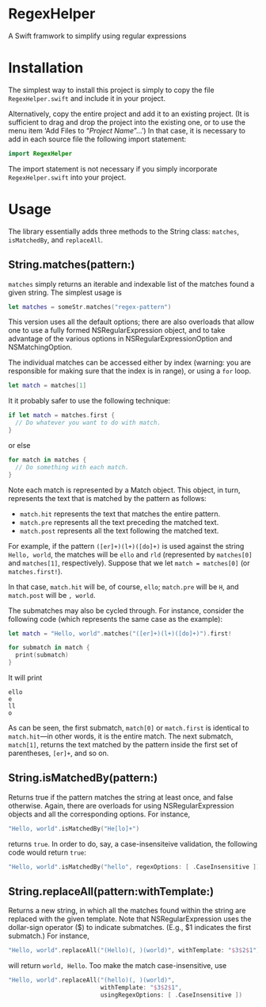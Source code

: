# RegexHelper
A Swift framwork to simplify using regular expressions

# Installation
The simplest way to install this project is simply to copy the file `RegexHelper.swift` and include it in your project.

Alternatively, copy the entire project and add it to an existing project. (It is sufficient to drag and drop the project into the existing one, or to use the menu item ‘Add Files to “_Project Name_”…’) In that case, it is necessary to add in each source file the following import statement:

```swift
import RegexHelper
```

The import statement is not necessary if you simply incorporate `RegexHelper.swift` into your project.

# Usage

The library essentially adds three methods to the String class: `matches`, `isMatchedBy`, and `replaceAll`.

## String.matches(pattern:)

`matches` simply returns an iterable and indexable list of the matches found a given string. The simplest usage is

```swift
let matches = someStr.matches("regex-pattern")
```

This version uses all the default options; there are also overloads that allow one to use a fully formed NSRegularExpression object, and to take advantage of the various options in NSRegularExpressionOption and NSMatchingOption.

The individual matches can be accessed either by index (warning: you are responsible for making sure that the index is in range), or using a `for` loop.

```swift    
let match = matches[1]
```

It it probably safer to use the following technique:

```swift    
if let match = matches.first {
  // Do whatever you want to do with match.
}
```
    
or else

```swift
for match in matches {
  // Do something with each match.
}
```

Note each match is represented by a Match object. This object, in turn, represents the text that is matched by the pattern as follows:

 - `match.hit` represents the text that matches the entire pattern.
 - `match.pre` represents all the text preceding the matched text.
 - `match.post` represents all the text following the matched text.

For example, if the pattern `([er]+)(l+)([do]+)` is used against the string `Hello, world`, the matches will be `ello` and `rld` (represented by `matches[0]` and `matches[1]`, respectively). Suppose that we let `match = matches[0]` (or `matches.first!`).

In that case, `match.hit` will be, of course, `ello`; `match.pre` will be `H`, and `match.post` will be `, world`.

The submatches may also be cycled through. For instance, consider the following code (which represents the same case as the example):

```swift
let match = "Hello, world".matches("([er]+)(l+)([do]+)").first!

for submatch in match {
  print(submatch)
}
```

It will print

```
ello
e
ll
o
```

As can be seen, the first submatch, `match[0]` or `match.first` is identical to `match.hit`—in other words, it is the entire match. The next submatch, `match[1]`, returns the text matched by the pattern inside the first set of parentheses, `[er]+`, and so on.

## String.isMatchedBy(pattern:)

Returns true if the pattern matches the string at least once, and false otherwise. Again, there are overloads for using NSRegularExpression objects and all the corresponding options. For instance,

```swift
"Hello, world".isMatchedBy("He[lo]+")
```

returns `true`. In order to do, say, a case-insensiteive validation, the following code would return `true`:

```swift
"Hello, world".isMatchedBy("hello", regexOptions: [ .CaseInsensitive ])
```

## String.replaceAll(pattern:withTemplate:)

Returns a new string, in which all the matches found within the string are replaced with the given template. Note that NSRegularExpression uses the dollar-sign operator ($) to indicate submatches. (E.g., $1 indicates the first submatch.) For instance,

```swift
"Hello, world".replaceAll("(Hello)(, )(world)", withTemplate: "$3$2$1")
```

will return `world, Hello`. Too make the match case-insensitive, use

```swift
"Hello, world".replaceAll("(hello)(, )(world)",
                          withTemplate: "$3$2$1",
                          usingRegexOptions: [ .CaseInsensitive ])
```
